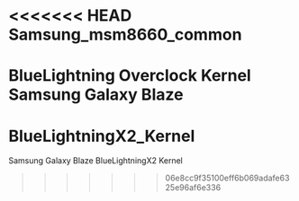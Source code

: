 <<<<<<< HEAD
Samsung_msm8660_common
======================

BlueLightning Overclock Kernel Samsung Galaxy Blaze
=======
BlueLightningX2_Kernel
======================

Samsung Galaxy Blaze BlueLightningX2 Kernel
>>>>>>> 06e8cc9f35100eff6b069adafe6325e96af6e336
